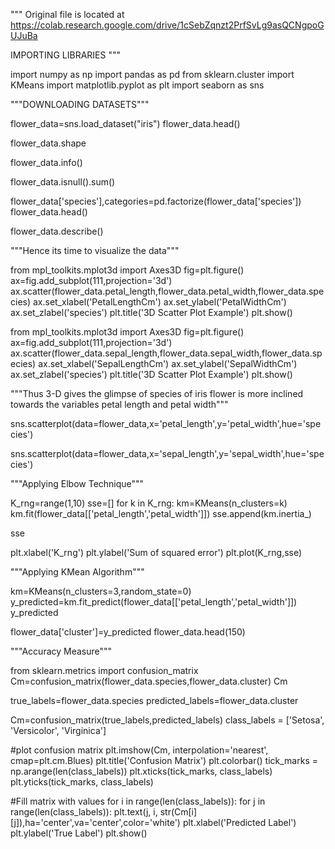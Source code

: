 """
Original file is located at
    https://colab.research.google.com/drive/1cSebZqnzt2PrfSvLg9asQCNgpoGUJuBa

IMPORTING LIBRARIES
"""

import numpy as np
import pandas as pd
from sklearn.cluster import KMeans
import matplotlib.pyplot as plt
import seaborn as sns

"""DOWNLOADING DATASETS"""

flower_data=sns.load_dataset("iris")
flower_data.head()

flower_data.shape

flower_data.info()

flower_data.isnull().sum()

flower_data['species'],categories=pd.factorize(flower_data['species'])
flower_data.head()

flower_data.describe()

"""Hence its time to visualize the data"""

from mpl_toolkits.mplot3d import Axes3D
fig=plt.figure()
ax=fig.add_subplot(111,projection='3d')
ax.scatter(flower_data.petal_length,flower_data.petal_width,flower_data.species)
ax.set_xlabel('PetalLengthCm')
ax.set_ylabel('PetalWidthCm')
ax.set_zlabel('species')
plt.title('3D Scatter Plot Example')
plt.show()

from mpl_toolkits.mplot3d import Axes3D
fig=plt.figure()
ax=fig.add_subplot(111,projection='3d')
ax.scatter(flower_data.sepal_length,flower_data.sepal_width,flower_data.species)
ax.set_xlabel('SepalLengthCm')
ax.set_ylabel('SepalWidthCm')
ax.set_zlabel('species')
plt.title('3D Scatter Plot Example')
plt.show()

"""Thus 3-D gives the glimpse of species of iris flower is more inclined towards the variables petal length and petal width"""

sns.scatterplot(data=flower_data,x='petal_length',y='petal_width',hue='species')

sns.scatterplot(data=flower_data,x='sepal_length',y='sepal_width',hue='species')

"""Applying Elbow Technique"""

K_rng=range(1,10)
sse=[]
for k in K_rng:
  km=KMeans(n_clusters=k)
  km.fit(flower_data[['petal_length','petal_width']])
  sse.append(km.inertia_)

sse

plt.xlabel('K_rng')
plt.ylabel('Sum of squared error')
plt.plot(K_rng,sse)

"""Applying KMean Algorithm"""

km=KMeans(n_clusters=3,random_state=0)
y_predicted=km.fit_predict(flower_data[['petal_length','petal_width']])
y_predicted

flower_data['cluster']=y_predicted
flower_data.head(150)

"""Accuracy Measure"""

from sklearn.metrics import confusion_matrix
Cm=confusion_matrix(flower_data.species,flower_data.cluster)
Cm

true_labels=flower_data.species
predicted_labels=flower_data.cluster

Cm=confusion_matrix(true_labels,predicted_labels)
class_labels = ['Setosa', 'Versicolor', 'Virginica']

#plot confusion matrix
plt.imshow(Cm, interpolation='nearest', cmap=plt.cm.Blues)
plt.title('Confusion Matrix')
plt.colorbar()
tick_marks = np.arange(len(class_labels))
plt.xticks(tick_marks, class_labels)
plt.yticks(tick_marks, class_labels)

#Fill matrix with values
for i in range(len(class_labels)):
    for j in range(len(class_labels)):
        plt.text(j, i, str(Cm[i][j]),ha='center',va='center',color='white')
plt.xlabel('Predicted Label')
plt.ylabel('True Label')
plt.show()
